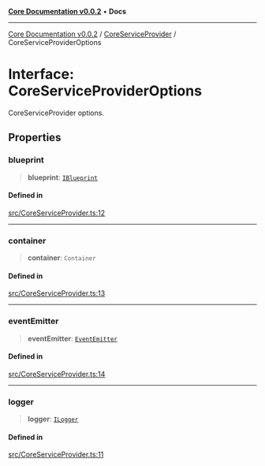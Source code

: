 [**Core Documentation v0.0.2**](../../README.md) • **Docs**

***

[Core Documentation v0.0.2](../../modules.md) / [CoreServiceProvider](../README.md) / CoreServiceProviderOptions

# Interface: CoreServiceProviderOptions

CoreServiceProvider options.

## Properties

### blueprint

> **blueprint**: [`IBlueprint`](../../definitions/type-aliases/IBlueprint.md)

#### Defined in

[src/CoreServiceProvider.ts:12](https://github.com/stonemjs/core/blob/aa2a76ee3b0b5f73fa20c9cec0decb9263cddbc2/src/CoreServiceProvider.ts#L12)

***

### container

> **container**: `Container`

#### Defined in

[src/CoreServiceProvider.ts:13](https://github.com/stonemjs/core/blob/aa2a76ee3b0b5f73fa20c9cec0decb9263cddbc2/src/CoreServiceProvider.ts#L13)

***

### eventEmitter

> **eventEmitter**: [`EventEmitter`](../../events/EventEmitter/classes/EventEmitter.md)

#### Defined in

[src/CoreServiceProvider.ts:14](https://github.com/stonemjs/core/blob/aa2a76ee3b0b5f73fa20c9cec0decb9263cddbc2/src/CoreServiceProvider.ts#L14)

***

### logger

> **logger**: [`ILogger`](../../definitions/interfaces/ILogger.md)

#### Defined in

[src/CoreServiceProvider.ts:11](https://github.com/stonemjs/core/blob/aa2a76ee3b0b5f73fa20c9cec0decb9263cddbc2/src/CoreServiceProvider.ts#L11)
